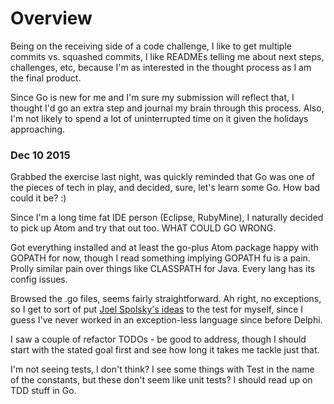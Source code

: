 # Overview

Being on the receiving side of a code challenge, I like to get multiple commits
vs. squashed commits, I like READMEs telling me about next steps, challenges,
etc, because I'm as interested in the thought process as I am the final product.

Since Go is new for me and I'm sure my submission will reflect that, I thought
I'd go an extra step and journal my brain through this process. Also, I'm not
likely to spend a lot of uninterrupted time on it given the holidays
approaching.

### Dec 10 2015

Grabbed the exercise last night, was quickly reminded that Go was one of the
pieces of tech in play, and decided, sure, let's learn some Go. How bad could
it be? :)

Since I'm a long time fat IDE person (Eclipse, RubyMine), I naturally decided
to pick up Atom and try that out too. WHAT COULD GO WRONG.

Got everything installed and at least the go-plus Atom package happy with
GOPATH for now, though I read something implying GOPATH fu is a pain. Prolly
similar pain over things like CLASSPATH for Java. Every lang has its config
issues.

Browsed the .go files, seems fairly straightforward. Ah right, no exceptions, so
I get to sort of put [Joel Spolsky's
ideas](http://www.joelonsoftware.com/items/2003/10/13.html) to the test for
myself, since I guess I've never worked in an exception-less language since
before Delphi.

I saw a couple of refactor TODOs - be good to address, though I should start
with the stated goal first and see how long it takes me tackle just that.

I'm not seeing tests, I don't think? I see some things with Test in the name of
the constants, but these don't seem like unit tests? I should read up on TDD
stuff in Go.
